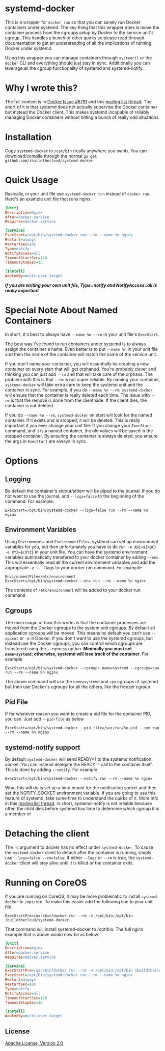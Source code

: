 systemd-docker
==============

This is a wrapper for `docker run` so that you can sanely run Docker containers under systemd.  The key thing that this wrapper does is move the container process from the cgroups setup by Docker to the service unit's cgroup.  This handles a bunch of other quirks so please read through documentation to get an understanding of all the implications of running Docker under systemd.

Using this wrapper you can manage containers through `systemctl` or the `docker` CLI and everything should just stay in sync.  Additionally you can leverage all the cgroup functionality of systemd and systemd-notify.

Why I wrote this?
=================

The full context is in [Docker Issue #6791](https://github.com/docker/docker/issues/6791) and this [mailing list thread](https://groups.google.com/d/topic/coreos-dev/wf7G6rA7Bf4/discussion).  The short of it is that systemd does not actually supervise the Docker container but instead the Docker client.  This makes systemd incapable of reliably managing Docker containers without hitting a bunch of really odd situations.

Installation
============

Copy `systemd-docker` to `/opt/bin` (really anywhere you want).  You can download/compile through the normal `go get github.com/ibuildthecloud/systemd-docker`


Quick Usage
===========

Basically, in your unit file use `systemd-docker run` instead of `docker run`.  Here's an example unit file that runs nginx.

```ini
[Unit]
Description=Nginx
After=docker.service
Requires=docker.service

[Service]
ExecStart=/opt/bin/systemd-docker run --rm --name %n nginx
Restart=always
RestartSec=10s
Type=notify
NotifyAccess=all
TimeoutStartSec=120
TimeoutStopSec=15

[Install]
WantedBy=multi-user.target
```

***If you are writing your own unit file, Type=notify and NotifyAccess=all is really important***

Special Note About Named Containers
===================================

In short, it's best to always have `--name %n --rm` in your unit file's `ExecStart`.

The best way I've found to run containers under systemd is to always assign the container a name.  Even better is to put `--name %n` in your unit file and then the name of the container will match the name of the service unit.

If you don't name your container, you will essentially be creating a new container on every start that will get orphaned.  You're probably clever and thinking you can just add `--rm` and that will take care of the orphans.  The problem with this is that `--rm` is not super reliable.  By naming your container, `systemd-docker` will take extra care to keep the systemd unit and the container in sync.  For example, if you do `--name %n --rm`, `systemd-docker` will ensure that the container is really deleted each time.  The issue with `--rm` is that the remove is done from the client side.  If the client dies, the container is not deleted.

If you do `--name %n --rm`, `systemd-docker` on start will look for the named container.  If it exists and is stopped, it will be deleted.  This is really important if you ever change your unit file.  If you change your `ExecStart` command, and it is a named container, the old values will be saved in the stopped container.  By ensuring the container is always deleted, you ensure the args in `ExecStart` are always in sync.

Options
=======

Logging
-------
By default the container's stdout/stderr will be piped to the journal.  If you do not want to use the journal, add `--logs=false` to the beginning of the command.  For example:

`ExecStart=/opt/bin/systemd-docker --logs=false run --rm --name %n nginx`

Environment Variables
---------------------
Using `Environment=` and `EnvironmentFile=`, systemd can set up environment variables for you, but then unfortunately you have to do `run -e ABC=${ABC} -e XYZ=${XYZ}` in your unit file.  You can have the systemd environment variables automatically transfered to your docker container by adding `--env`.  This will essentially read all the current environment variables and add the appropriate `-e ...` flags to your docker run command.  For example:

```
EnvironmentFile=/etc/environment
ExecStart=/opt/bin/systemd-docker --env run --rm --name %n nginx
```

The contents of `/etc/environment` will be added to your docker run command

Cgroups
-------

The main magic of how this works is that the container processes are moved from the Docker cgroups to the system unit cgroups.  By default all application cgroups will be moved.  This means by default you can't use `--cpuset` or `-m` in Docker.  If you don't want to use the systemd cgroups, but instead use the Docker cgroups, you can control which cgroups are transfered using the `--cgroups` option.  **Minimally you must set `name=systemd`; otherwise, systemd will lose track of the container**.  For example


`ExecStart=/opt/bin/systemd-docker --cgroups name=systemd --cgroups=cpu run --rm --name %n nginx`

The above command will use the `name=systemd` and `cpu` cgroups of systemd but then use Docker's cgroups for all the others, like the freezer cgroup.

Pid File
--------

If for whatever reason you want to create a pid file for the container PID, you can.  Just add `--pid-file` as below

`ExecStart=/opt/bin/systemd-docker --pid-file=/var/run/%n.pid --env run --rm --name %n nginx`

systemd-notify support
----------------------

By default `systemd-docker` will send READY=1 to the systemd notification socket.  You can instead delegate the READY=1 call to the container itself.  This is done by adding `--notify`.  For example


`ExecStart=/opt/bin/systemd-docker --notify run --rm --name %n nginx`

What this will do is set up a bind mount for the notification socket and then set the NOTIFY_SOCKET environment variable.  If you are going to use this feature of systemd, take some time to understand the quirks of it.  More info in this [mailing list thread](http://comments.gmane.org/gmane.comp.sysutils.systemd.devel/18649).  In short, systemd-notify is not reliable because often the child dies before systemd has time to determine which cgroup it is a member of

Detaching the client
====================

The `-d` argument to docker has no effect under `systemd-docker`. To cause the `systemd-docker` client to detach after the container is running, simply use `--logs=false --rm=false`. If either `--logs` or `--rm` is true, the `systemd-docker` client will stay alive until it is killed or the container exits.

Running on CoreOS
=================

If you are running on CoreOS, it may be more problematic to install `systemd-docker` to `/opt/bin`.  To make this easier add the following line to your unit file.

`ExecStartPre=/usr/bin/docker run --rm -v /opt/bin:/opt/bin ibuildthecloud/systemd-docker`

That command will install systemd-docker to /opt/bin.  The full nginx example that is above would now be as below.

```ini
[Unit]
Description=Nginx
After=docker.service
Requires=docker.service

[Service]
ExecStartPre=/usr/bin/docker run --rm -v /opt/bin:/opt/bin ibuildthecloud/systemd-docker
ExecStart=/opt/bin/systemd-docker run --rm --name %n nginx
Restart=always
RestartSec=10s
Type=notify
NotifyAccess=all
TimeoutStartSec=120
TimeoutStopSec=15

[Install]
WantedBy=multi-user.target
```

License
-------
[Apache License, Version 2.0](http://www.apache.org/licenses/LICENSE-2.0)
